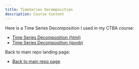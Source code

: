 ```yaml
---
title: TimeSeries Decomposition
description: Course Content
---
```


Here is a Time Series Decomposition I used in my CTBA course:
-  [Time Series Decomposition (html)](./TimeSeriesDecomposition-(3)-1.html)
-  [Time Series Decomposition (ipynb)](./TimeSeriesDecomposition-(3)-1.ipynb)

Back to main repo landing page:
- [Back to main repo page](https://sbergstrom-pov.github.io/)
